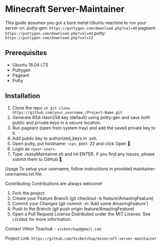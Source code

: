 # Minecraft Server-Maintainer

This guide assumes you got a bare metal Ubuntu machine to run your server on.
putty-gen: `https://puttygen.com/download.php?val=49`
pageant: `https://puttygen.com/download.php?val=43`
putty: `https://puttygen.com/download.php?val=13`

## Prerequisites

- Ubuntu 18.04 LTS
- Puttygen
- Pageant
- Putty

## Installation

1. Clone the repo
   ```sh git clone https://github.com/your_username_/Project-Name.git```
2. Generate RSA Hash256 key (default) using putty-gen and save both public and private keys in a secure location.
3. Run pageant (open from system tray) and add the saved private key to it.
4. Add public key to authorized_keys in .ssh.
5. Open putty, put hostname: `<ip>`, port: 22 and click Open 🙂.
6. Login as `<your-user>`.
7. Type ./easyMaintainer.sh and hit ENTER.
If you find any issues, please submit them to GitHub 🙂

Usage
To setup your username, follow instructions in provided maintainer-usernames.txt file.

Contributing
Contributions are always welcome!

1. Fork the project
2. Create your Feature Branch (git checkout -b feature/AmazingFeature)
3. Commit your Changes (git commit -m 'Add some AmazingFeature')
4. Push to the Branch (git push origin feature/AmazingFeature)
5. Open a Pull Request
License
Distributed under the MIT License. See ` LICENSE ` for more information.

Contact
Viktor Tkachuk - `vicketchup@gmail.com`

Project Link: `https://github.com/VicKetchup/minecraft-server-maintainer`